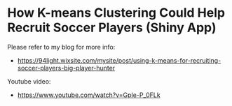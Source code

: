 # How K-means Clustering Could Help Recruit Soccer Players (Shiny App)

Please refer to my blog for more info:

- https://94light.wixsite.com/mysite/post/using-k-means-for-recruiting-soccer-players-big-player-hunter

Youtube video: 
- https://www.youtube.com/watch?v=GpIe-P_0FLk
